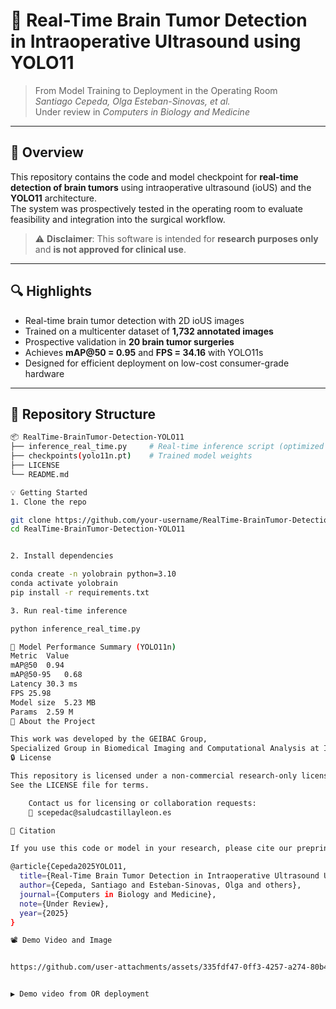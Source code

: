 # 🧠 Real-Time Brain Tumor Detection in Intraoperative Ultrasound using YOLO11

> From Model Training to Deployment in the Operating Room  
> *Santiago Cepeda, Olga Esteban-Sinovas, et al.*  
> Under review in *Computers in Biology and Medicine*

---

## 🚀 Overview

This repository contains the code and model checkpoint for **real-time detection of brain tumors** using intraoperative ultrasound (ioUS) and the **YOLO11** architecture.  
The system was prospectively tested in the operating room to evaluate feasibility and integration into the surgical workflow.

> ⚠️ **Disclaimer**: This software is intended for **research purposes only** and **is not approved for clinical use**.

---

## 🔍 Highlights

- Real-time brain tumor detection with 2D ioUS images
- Trained on a multicenter dataset of **1,732 annotated images**
- Prospective validation in **20 brain tumor surgeries**
- Achieves **mAP@50 = 0.95** and **FPS = 34.16** with YOLO11s
- Designed for efficient deployment on low-cost consumer-grade hardware

---

## 📁 Repository Structure

```bash
📦 RealTime-BrainTumor-Detection-YOLO11
├── inference_real_time.py     # Real-time inference script (optimized for OR)
├── checkpoints(yolo11n.pt)    # Trained model weights
├── LICENSE
└── README.md

💡 Getting Started
1. Clone the repo

git clone https://github.com/your-username/RealTime-BrainTumor-Detection-YOLO11.git
cd RealTime-BrainTumor-Detection-YOLO11


2. Install dependencies

conda create -n yolobrain python=3.10
conda activate yolobrain
pip install -r requirements.txt

3. Run real-time inference

python inference_real_time.py

🧪 Model Performance Summary (YOLO11n)
Metric	Value
mAP@50	0.94
mAP@50-95	0.68
Latency	30.3 ms
FPS	25.98
Model size	5.23 MB
Params	2.59 M
🧠 About the Project

This work was developed by the GEIBAC Group,
Specialized Group in Biomedical Imaging and Computational Analysis at IBioVALL – University of Valladolid.
🔒 License

This repository is licensed under a non-commercial research-only license.
See the LICENSE file for terms.

    Contact us for licensing or collaboration requests:
    📧 scepedac@saludcastillayleon.es

📝 Citation

If you use this code or model in your research, please cite our preprint:

@article{Cepeda2025YOLO11,
  title={Real-Time Brain Tumor Detection in Intraoperative Ultrasound Using YOLO11: From Model Training to Deployment in the Operating Room},
  author={Cepeda, Santiago and Esteban-Sinovas, Olga and others},
  journal={Computers in Biology and Medicine},
  note={Under Review},
  year={2025}
}

📽️ Demo Video and Image


https://github.com/user-attachments/assets/335fdf47-0ff3-4257-a274-80b429b9732c


▶️ Demo video from OR deployment 

